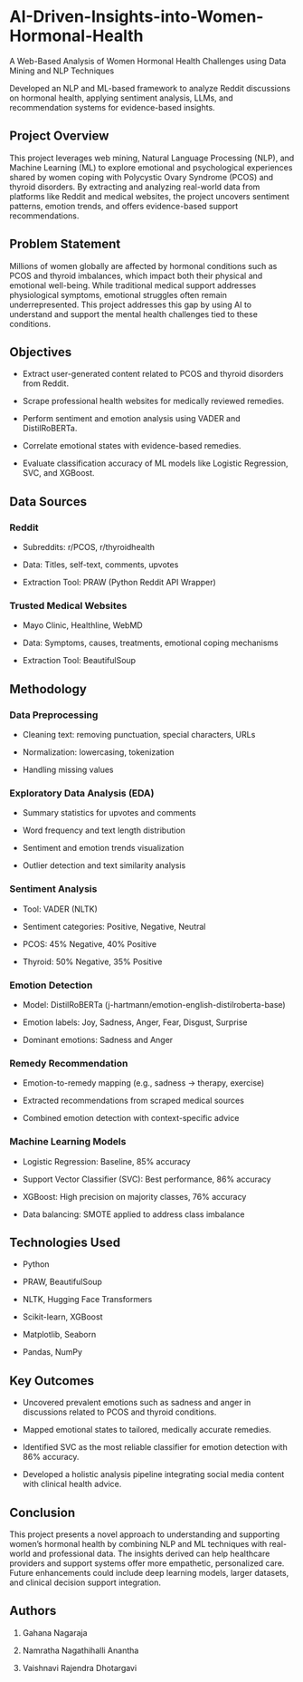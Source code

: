 # AI-Driven-Insights-into-Women-Hormonal-Health
A Web-Based Analysis of Women Hormonal Health Challenges using Data Mining and NLP Techniques

Developed an NLP and ML-based framework to analyze Reddit discussions on hormonal health, applying sentiment analysis, LLMs, and recommendation systems for evidence-based insights.

## Project Overview

This project leverages web mining, Natural Language Processing (NLP), and Machine Learning (ML) to explore emotional and psychological experiences shared by women coping with Polycystic Ovary Syndrome (PCOS) and thyroid disorders. By extracting and analyzing real-world data from platforms like Reddit and medical websites, the project uncovers sentiment patterns, emotion trends, and offers evidence-based support recommendations.

## Problem Statement

Millions of women globally are affected by hormonal conditions such as PCOS and thyroid imbalances, which impact both their physical and emotional well-being. While traditional medical support addresses physiological symptoms, emotional struggles often remain underrepresented. This project addresses this gap by using AI to understand and support the mental health challenges tied to these conditions.

## Objectives

- Extract user-generated content related to PCOS and thyroid disorders from Reddit.

- Scrape professional health websites for medically reviewed remedies.

- Perform sentiment and emotion analysis using VADER and DistilRoBERTa.

- Correlate emotional states with evidence-based remedies.

- Evaluate classification accuracy of ML models like Logistic Regression, SVC, and XGBoost.

## Data Sources

### Reddit

- Subreddits: r/PCOS, r/thyroidhealth

- Data: Titles, self-text, comments, upvotes

- Extraction Tool: PRAW (Python Reddit API Wrapper)

### Trusted Medical Websites

- Mayo Clinic, Healthline, WebMD

- Data: Symptoms, causes, treatments, emotional coping mechanisms

- Extraction Tool: BeautifulSoup

## Methodology

### Data Preprocessing

- Cleaning text: removing punctuation, special characters, URLs

- Normalization: lowercasing, tokenization

- Handling missing values

### Exploratory Data Analysis (EDA)

- Summary statistics for upvotes and comments

- Word frequency and text length distribution

- Sentiment and emotion trends visualization

- Outlier detection and text similarity analysis

### Sentiment Analysis

- Tool: VADER (NLTK)

- Sentiment categories: Positive, Negative, Neutral

- PCOS: 45% Negative, 40% Positive

- Thyroid: 50% Negative, 35% Positive

### Emotion Detection

- Model: DistilRoBERTa (j-hartmann/emotion-english-distilroberta-base)

- Emotion labels: Joy, Sadness, Anger, Fear, Disgust, Surprise

- Dominant emotions: Sadness and Anger

### Remedy Recommendation

- Emotion-to-remedy mapping (e.g., sadness → therapy, exercise)

- Extracted recommendations from scraped medical sources

- Combined emotion detection with context-specific advice

### Machine Learning Models

- Logistic Regression: Baseline, 85% accuracy

- Support Vector Classifier (SVC): Best performance, 86% accuracy

- XGBoost: High precision on majority classes, 76% accuracy

- Data balancing: SMOTE applied to address class imbalance

## Technologies Used

- Python

- PRAW, BeautifulSoup

- NLTK, Hugging Face Transformers

- Scikit-learn, XGBoost

- Matplotlib, Seaborn

- Pandas, NumPy

## Key Outcomes

- Uncovered prevalent emotions such as sadness and anger in discussions related to PCOS and thyroid conditions.

- Mapped emotional states to tailored, medically accurate remedies.

- Identified SVC as the most reliable classifier for emotion detection with 86% accuracy.

- Developed a holistic analysis pipeline integrating social media content with clinical health advice.

## Conclusion

This project presents a novel approach to understanding and supporting women’s hormonal health by combining NLP and ML techniques with real-world and professional data. The insights derived can help healthcare providers and support systems offer more empathetic, personalized care. Future enhancements could include deep learning models, larger datasets, and clinical decision support integration.

## Authors

1. Gahana Nagaraja

2. Namratha Nagathihalli Anantha

3. Vaishnavi Rajendra Dhotargavi
